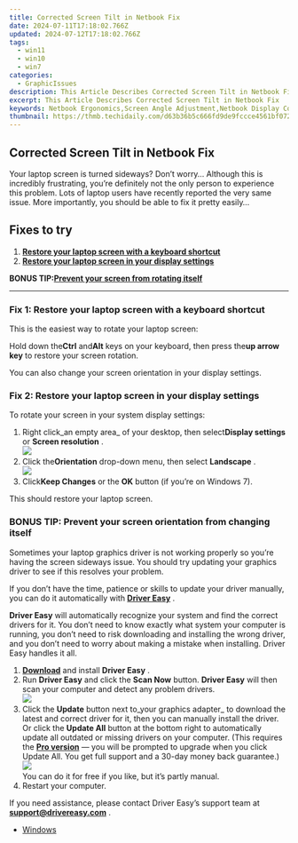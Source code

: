 ```yaml
---
title: Corrected Screen Tilt in Netbook Fix
date: 2024-07-11T17:18:02.766Z
updated: 2024-07-12T17:18:02.766Z
tags:
  - win11
  - win10
  - win7
categories:
  - GraphicIssues
description: This Article Describes Corrected Screen Tilt in Netbook Fix
excerpt: This Article Describes Corrected Screen Tilt in Netbook Fix
keywords: Netbook Ergonomics,Screen Angle Adjustment,Netbook Display Correction,Portable Computer Ergonomic Fixes,Fix Netbook Screen Tilt Issue,Optimize Netbook Usability,Netbook Positioning Adjustment Tips
thumbnail: https://thmb.techidaily.com/d63b36b5c666fd9de9fccce4561bf07299ad84d3949b489b0214f6877268e346.png
---
```


## Corrected Screen Tilt in Netbook Fix

 Your laptop screen is turned sideways? Don’t worry… Although this is incredibly frustrating, you’re definitely not the only person to experience this problem. Lots of laptop users have recently reported the very same issue. More importantly, you should be able to fix it pretty easily…

## Fixes to try

1. [**Restore your laptop screen with a keyboard shortcut**](#a)
2. [**Restore your laptop screen in your display settings**](#b)

 **BONUS TIP:[Prevent your screen from rotating itself](#c)**

---

### Fix 1: Restore your laptop screen with a keyboard shortcut

This is the easiest way to rotate your laptop screen:

 Hold down the**Ctrl** and**Alt** keys on your keyboard, then press the**up arrow key**  to restore your screen rotation.

You can also change your screen orientation in your display settings.

### Fix 2: Restore your laptop screen in your display settings

To rotate your screen in your system display settings:

1. Right click_an empty area_ of your desktop, then select**Display settings** or **Screen resolution** .  
![](https://images.drivereasy.com/wp-content/uploads/2018/10/img_5bd043209191b.jpg)
2. Click the**Orientation** drop-down menu, then select **Landscape**  .  
![](https://images.drivereasy.com/wp-content/uploads/2018/10/img_5bd044764e5ec.jpg)
3. Click**Keep Changes** or the **OK** button (if you’re on Windows 7).

This should restore your laptop screen.

### BONUS TIP: Prevent your screen orientation from changing itself

 Sometimes your laptop graphics driver is not working properly so you’re having the screen sideways issue. You should try updating your graphics driver to see if this resolves your problem.

 If you don’t have the time, patience or skills to update your driver manually, you can do it automatically with **[Driver Easy](https://tools.techidaily.com/drivereasy/download/)** .

**Driver Easy**  will automatically recognize your system and find the correct drivers for it. You don’t need to know exactly what system your computer is running, you don’t need to risk downloading and installing the wrong driver, and you don’t need to worry about making a mistake when installing. Driver Easy handles it all.

1. [**Download**](https://tools.techidaily.com/drivereasy/download/) and install **Driver Easy** .
2. Run **Driver Easy** and click the **Scan Now** button. **Driver Easy**  will then scan your computer and detect any problem drivers.  
![](https://images.drivereasy.com/wp-content/uploads/2018/10/img_5bd0366bd75a4.jpg)
3. Click the **Update**  button next to_your graphics adapter_ to download the latest and correct driver for it, then you can manually install the driver. Or click the **Update All**  button at the bottom right to automatically update all outdated or missing drivers on your computer. (This requires the **[Pro version](https://tools.techidaily.com/drivereasy/download/)**  — you will be prompted to upgrade when you click Update All. You get full support and a 30-day money back guarantee.)  
![](https://images.drivereasy.com/wp-content/uploads/2018/10/img_5bd03674f2903.jpg)  
 You can do it for free if you like, but it’s partly manual.
4. Restart your computer.

 If you need assistance, please contact Driver Easy’s support team at **[support@drivereasy.com](mailto:support@drivereasy.com)**  .

* [Windows](https://tools.techidaily.com/drivereasy/download/)

<ins class="adsbygoogle"
     style="display:block"
     data-ad-format="autorelaxed"
     data-ad-client="ca-pub-7571918770474297"
     data-ad-slot="1223367746"></ins>



<ins class="adsbygoogle"
     style="display:block"
     data-ad-client="ca-pub-7571918770474297"
     data-ad-slot="8358498916"
     data-ad-format="auto"
     data-full-width-responsive="true"></ins>




